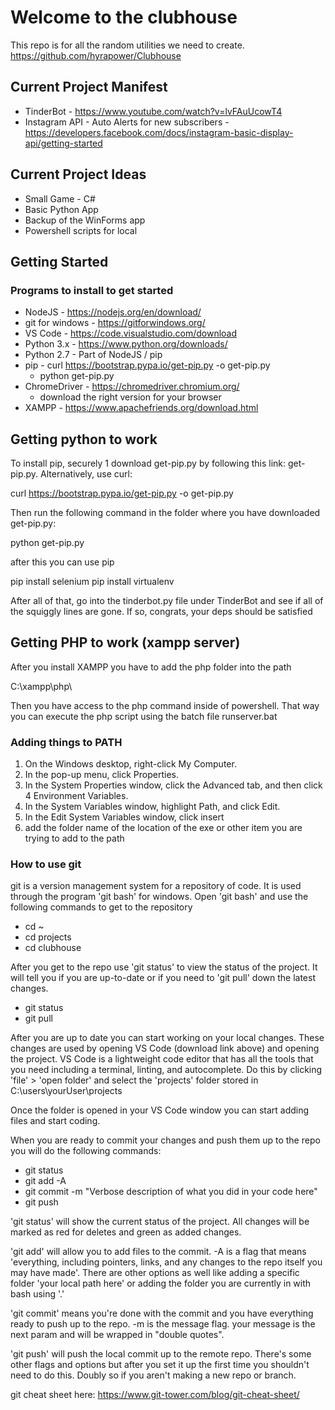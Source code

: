# Welcome to the clubhouse

This repo is for all the random utilities we need to create.
https://github.com/hyrapower/Clubhouse

## Current Project Manifest

* TinderBot - https://www.youtube.com/watch?v=lvFAuUcowT4
* Instagram API - Auto Alerts for new subscribers - https://developers.facebook.com/docs/instagram-basic-display-api/getting-started

## Current Project Ideas

* Small Game - C#
* Basic Python App
* Backup of the WinForms app
* Powershell scripts for local

## Getting Started

### Programs to install to get started

* NodeJS - https://nodejs.org/en/download/
* git for windows - https://gitforwindows.org/
* VS Code - https://code.visualstudio.com/download
* Python 3.x - https://www.python.org/downloads/
* Python 2.7 - Part of NodeJS / pip
* pip - curl https://bootstrap.pypa.io/get-pip.py -o get-pip.py
  * python get-pip.py
* ChromeDriver - https://chromedriver.chromium.org/
  * download the right version for your browser
* XAMPP - https://www.apachefriends.org/download.html

## Getting python to work

To install pip, securely 1 download get-pip.py by following this link: get-pip.py. Alternatively, use curl:

curl https://bootstrap.pypa.io/get-pip.py -o get-pip.py

Then run the following command in the folder where you have downloaded get-pip.py:

python get-pip.py

after this you can use pip

pip install selenium
pip install virtualenv

After all of that, go into the tinderbot.py file under TinderBot and see if all of the squiggly lines are gone. If so, congrats, your deps should be satisfied

## Getting PHP to work (xampp server)

After you install XAMPP you have to add the php folder into the path

C:\xampp\php\

Then you have access to the php command inside of powershell. That way you can execute the php script using the batch file runserver.bat

### Adding things to PATH

1. On the Windows desktop, right-click My Computer.
2. In the pop-up menu, click Properties.
3. In the System Properties window, click the Advanced tab, and then click 4 Environment Variables.
4. In the System Variables window, highlight Path, and click Edit.
5. In the Edit System Variables window, click insert
6. add the folder name of the location of the exe or other item you are trying to add to the path

### How to use git

git is a version management system for a repository of code. It is used through the program 'git bash' for windows. Open 'git bash' and use the following commands to get to the repository

* cd ~
* cd projects
* cd clubhouse

After you get to the repo use 'git status' to view the status of the project. It will tell you if you are up-to-date or if you need to 'git pull' down the latest changes.

* git status
* git pull

After you are up to date you can start working on your local changes. These changes are used by opening VS Code (download link above) and opening the project. VS Code is a lightweight code editor that has all the tools that you need including a terminal, linting, and autocomplete. Do this by clicking 'file' > 'open folder' and select the 'projects' folder stored in C:\users\yourUser\projects

Once the folder is opened in your VS Code window you can start adding files and start coding.

When you are ready to commit your changes and push them up to the repo you will do the following commands:

* git status
* git add -A
* git commit -m "Verbose description of what you did in your code here"
* git push

'git status' will show the current status of the project. All changes will be marked as red for deletes and green as added changes.

'git add' will allow you to add files to the commit. -A is a flag that means 'everything, including pointers, links, and any changes to the repo itself you may have made'. There are other options as well like adding a specific folder 'your local path here' or adding the folder you are currently in with bash using '.'

'git commit' means you're done with the commit and you have everything ready to push up to the repo. -m is the message flag. your message is the next param and will be wrapped in "double quotes".

'git push' will push the local commit up to the remote repo. There's some other flags and options but after you set it up the first time you shouldn't need to do this. Doubly so if you aren't making a new repo or branch.

git cheat sheet here: https://www.git-tower.com/blog/git-cheat-sheet/
